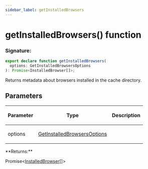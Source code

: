 ```yaml
---
sidebar_label: getInstalledBrowsers
---
```


# getInstalledBrowsers() function

### Signature:

```typescript
export declare function getInstalledBrowsers(
  options: GetInstalledBrowsersOptions
): Promise<InstalledBrowser[]>;
```

Returns metadata about browsers installed in the cache directory.

## Parameters

<table><thead><tr><th>

Parameter

</th><th>

Type

</th><th>

Description

</th></tr></thead>
<tbody><tr><td>

options

</td><td>

[GetInstalledBrowsersOptions](./browsers.getinstalledbrowsersoptions.md)

</td><td>

</td></tr>
</tbody></table>
**Returns:**

Promise&lt;[InstalledBrowser](./browsers.installedbrowser.md)\[\]&gt;
